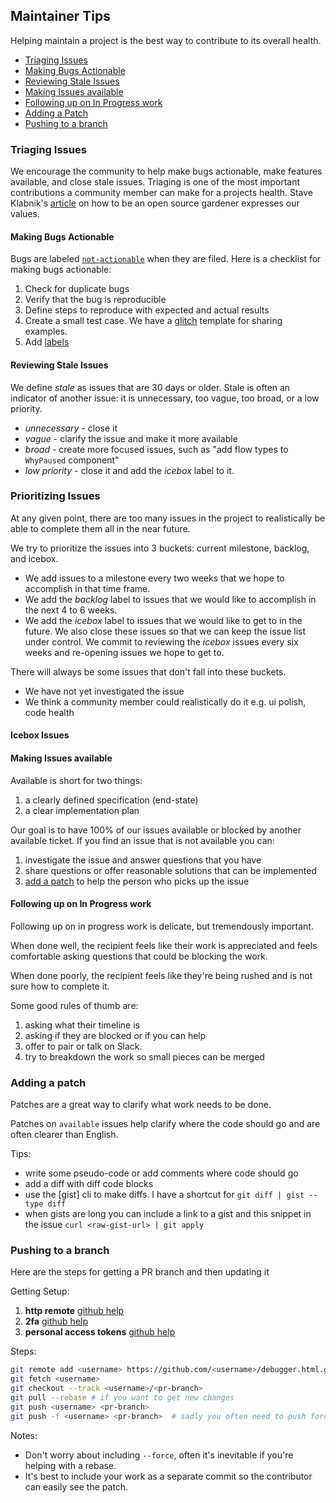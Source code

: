 ## Maintainer Tips

Helping maintain a project is the best way to contribute to its overall health.

* [Triaging Issues](#triaging-issues)
* [Making Bugs Actionable](#making-bugs-actionable)
* [Reviewing Stale Issues](#reviewing-stale-issues)
* [Making Issues available](#making-issues-available)
* [Following up on In Progress work](#following-up-on-in-progress-work)
* [Adding a Patch](#adding-a-patch)
* [Pushing to a branch](#pushing-to-a-branch)

### Triaging Issues

We encourage the community to help make bugs actionable, make features available,
and close stale issues. Triaging is one of the most important contributions a
community member can make for a projects health. Stave Klabnik's
[article][gardening] on how to be an open source gardener expresses our values.

#### Making Bugs Actionable

Bugs are labeled [`not-actionable`][na] when they are filed. Here is a checklist
for making bugs actionable:

1. Check for duplicate bugs
2. Verify that the bug is reproducible
3. Define steps to reproduce with expected and actual results
4. Create a small test case. We have a [glitch] template for sharing examples.
5. Add [labels](./issues.md#labels)

#### Reviewing Stale Issues

We define _stale_ as issues that are 30 days or older. Stale is often an indicator of another issue: it is unnecessary, too vague, too broad, or a low priority.

* _unnecessary_ - close it
* _vague_ - clarify the issue and make it more available
* _broad_ - create more focused issues, such as "add flow types to `WhyPaused` component"
* _low priority_ - close it and add the _icebox_ label to it.

### Prioritizing Issues

At any given point, there are too many issues in the project to realistically be able to complete them all in the near future.

We try to prioritize the issues into 3 buckets: current milestone, backlog, and icebox.

* We add issues to a milestone every two weeks that we hope to accomplish in that time frame.
* We add the _backlog_ label to issues that we would like to accomplish in the next 4 to 6 weeks.
* We add the _icebox_ label to issues that we would like to get to in the future. We also close these issues so that we can keep the issue list under control. We commit to reviewing the _icebox_ issues every six weeks and re-opening issues we hope to get to.

There will always be some issues that don't fall into these buckets.

* We have not yet investigated the issue
* We think a community member could realistically do it e.g. ui polish, code health

#### Icebox Issues

#### Making Issues available

Available is short for two things:

1. a clearly defined specification (end-state)
2. a clear implementation plan

Our goal is to have 100% of our issues available or blocked by another available ticket.
If you find an issue that is not available you can:

1. investigate the issue and answer questions that you have
2. share questions or offer reasonable solutions that can be implemented
3. [add a patch](#adding-a-patch) to help the person who picks up the issue

#### Following up on In Progress work

Following up on in progress work is delicate, but tremendously important.

When done well, the recipient feels like their work is appreciated and feels comfortable asking questions that could be blocking the work.

When done poorly, the recipient feels like they're being rushed and is not sure how to complete it.

Some good rules of thumb are:

1. asking what their timeline is
2. asking if they are blocked or if you can help
3. offer to pair or talk on Slack.
4. try to breakdown the work so small pieces can be merged

### Adding a patch

Patches are a great way to clarify what work needs to be done.

Patches on `available` issues help clarify where the code should go and are often clearer than English.

Tips:

* write some pseudo-code or add comments where code should go
* add a diff with diff code blocks
* use the \[gist] cli to make diffs. I have a shortcut for `git diff | gist --type diff`
* when gists are long you can include a link to a gist and this snippet in the issue `curl <raw-gist-url> | git apply`

### Pushing to a branch

Here are the steps for getting a PR branch and then updating it

Getting Setup:

1. **http remote** [github help][github-remote]
2. **2fa** [github help][github-2fa]
3. **personal access tokens** [github help][github-pat]

Steps:

```bash
git remote add <username> https://github.com/<username>/debugger.html.git
git fetch <username>
git checkout --track <username>/<pr-branch>
git pull --rebase # if you want to get new changes
git push <username> <pr-branch>
git push -f <username> <pr-branch>  # sadly you often need to push force
```

Notes:

* Don't worry about including `--force`, often it's inevitable if you're helping with a rebase.
* It's best to include your work as a separate commit so the contributor can easily see the patch.

[enhancements board]: https://github.com/devtools-html/debugger.html/projects/5
[ship]: https://www.realartists.com
[ship-screenshot]: https://cloud.githubusercontent.com/assets/254562/23369201/8fe98b82-fcde-11e6-9dac-3e40547f29ad.png
[github-2fa]: https://help.github.com/articles/securing-your-account-with-two-factor-authentication-2fa/
[github-pat]: https://help.github.com/articles/creating-a-personal-access-token-for-the-command-line/
[github-remote]: https://help.github.com/articles/adding-a-remote/
[gardening]: http://words.steveklabnik.com/how-to-be-an-open-source-gardener
[glitch]: https://fabulous-umbrella.glitch.me/
[na]: https://github.com/devtools-html/debugger.html/labels/not-actionable
